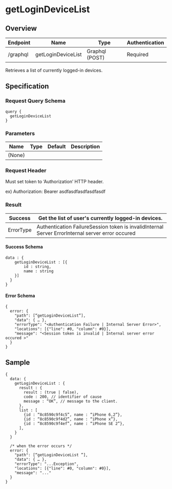 # getLoginDeviceList

## Overview

| Endpoint | Name | Type | Authentication |
| --- | --- | --- | --- |
| /graphql | getLoginDeviceList | Graphql \(POST\) | Required |

Retrieves a list of currently logged-in devices.

## Specification

### Request Query Schema

```text
query {
  getLoginDeviceList
}
```

### Parameters

| Name | Type | Default | Description |
| --- | --- | --- | --- |
| \(None\) |  |  |  |

### Request Header

Must set token to ‘Authorization’ HTTP header.

ex\) Authorization: Bearer asdfasdfasdfasdfasdf

### Result

| Success | Get the list of user's currently logged-in devices. |
| --- | --- |
| ErrorType | Authentication FailureSession token is invalidInternal Server ErrorInternal server error occured |

#### Success Schema

```text
data : {
    getLoginDeviceList : [{
        id : string,
        name : string
    }]
  }
}
```

#### Error Schema

```text
{
  error: {
    "path": [“getLoginDeviceList”],
    "data": { … },
    "errorType": "<Authentication Failure | Internal Server Error>",
    "locations": [{"line": #0, "column": #0}],
    "message": "<Session token is invalid | Internal server error occured >"
  }
}
```

## Sample

```text
{
  data: {
    getLoginDeviceList : {
      result : {
        result : (true | false),
        code : 200, // identifier of cause
        message : “OK”, // message to the client.
      },
      list : [
        {id : “8c8590c9f4c5”, name : “iPhone 6,2”},
        {id : “8c8590c9f4d2”, name : “iPhone x”},
        {id : “8c8590c9f4ef”, name : “iPhone SE 2”},
      ],
    }
  }

  /* when the error occurs */
  error: {
    "path": [“getLoginDeviceList ”],
    "data": { … },
    "errorType": "...Exception",
    "locations": [{"line": #0, "column": #0}],
    "message": "..."
  }
}
```

